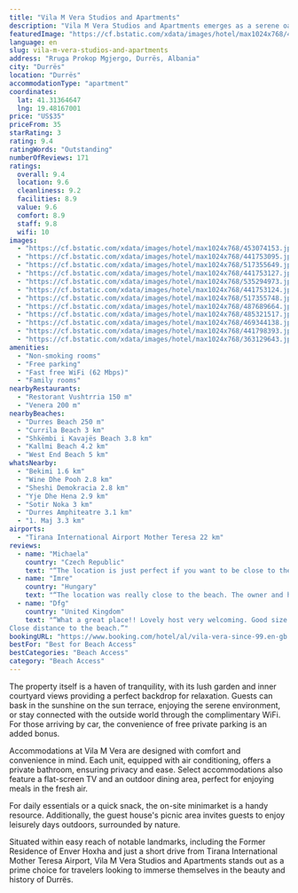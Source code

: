 ```yaml
---
title: "Vila M Vera Studios and Apartments"
description: "Vila M Vera Studios and Apartments emerges as a serene oasis in Durrës, offering a unique blend of comfort and convenience for travelers seeking a memorable stay."
featuredImage: "https://cf.bstatic.com/xdata/images/hotel/max1024x768/453074153.jpg?k=83d53b7acdb2f552b376f3a906c1aa6ff3300e746eab0b523a29f3f105e24b1b&o=&hp=1"
language: en
slug: vila-m-vera-studios-and-apartments
address: "Rruga Prokop Mgjergo, Durrës, Albania"
city: "Durrës"
location: "Durrës"
accommodationType: "apartment"
coordinates:
  lat: 41.31364647
  lng: 19.48167001
price: "US$35"
priceFrom: 35
starRating: 3
rating: 9.4
ratingWords: "Outstanding"
numberOfReviews: 171
ratings:
  overall: 9.4
  location: 9.6
  cleanliness: 9.2
  facilities: 8.9
  value: 9.6
  comfort: 8.9
  staff: 9.8
  wifi: 10
images:
  - "https://cf.bstatic.com/xdata/images/hotel/max1024x768/453074153.jpg?k=83d53b7acdb2f552b376f3a906c1aa6ff3300e746eab0b523a29f3f105e24b1b&o=&hp=1"
  - "https://cf.bstatic.com/xdata/images/hotel/max1024x768/441753095.jpg?k=eedc04a8516aa6bf1231b97d9699f6bc5c24fa7f97afa8ad4027db250dbddd8d&o=&hp=1"
  - "https://cf.bstatic.com/xdata/images/hotel/max1024x768/517355649.jpg?k=16d303ce4c0c6f15b51437c066b2e349f4e3914c47abcaa6789cb4ec97ae400f&o=&hp=1"
  - "https://cf.bstatic.com/xdata/images/hotel/max1024x768/441753127.jpg?k=4c8143fbb1053fe0d8944365c1dd6e5e33c35983d9412b3a3cb615d73bed0824&o=&hp=1"
  - "https://cf.bstatic.com/xdata/images/hotel/max1024x768/535294973.jpg?k=99a925a3065e42df032ec6edb0c51126bfd1ecbad49c750b2d816f61ab125c9b&o=&hp=1"
  - "https://cf.bstatic.com/xdata/images/hotel/max1024x768/441753124.jpg?k=585048f847f127500567f4cc49e5149cb8fbd4aff871b810db78980e612b5ebf&o=&hp=1"
  - "https://cf.bstatic.com/xdata/images/hotel/max1024x768/517355748.jpg?k=bd0f2d0cac0b03dc00793a7f321e965ffa7e4669b3bc051dbb921374833fa939&o=&hp=1"
  - "https://cf.bstatic.com/xdata/images/hotel/max1024x768/487689664.jpg?k=606705b11351072579143b5f0d63a54f40ae6131381b144d2854d91b2eb16bc6&o=&hp=1"
  - "https://cf.bstatic.com/xdata/images/hotel/max1024x768/485321517.jpg?k=56fdf212fadf6ef1c70546c71b483987e93269e582eec64bf7910fddcd41ead8&o=&hp=1"
  - "https://cf.bstatic.com/xdata/images/hotel/max1024x768/469344138.jpg?k=0cc02e18d71f81a5f7381c029124bc01d5656123f7fc7b82a81ef7041ea5dbb1&o=&hp=1"
  - "https://cf.bstatic.com/xdata/images/hotel/max1024x768/441798393.jpg?k=f43d679972ad9807f5ab7f830da9fff492c2827fef2c3470b95e6593c3496ad2&o=&hp=1"
  - "https://cf.bstatic.com/xdata/images/hotel/max1024x768/363129643.jpg?k=b2bed881b9f220d75b92295fa7a4427993fceaf763a11d7be3180eba52418186&o=&hp=1"
amenities:
  - "Non-smoking rooms"
  - "Free parking"
  - "Fast free WiFi (62 Mbps)"
  - "Family rooms"
nearbyRestaurants:
  - "Restorant Vushtrria 150 m"
  - "Venera 200 m"
nearbyBeaches:
  - "Durres Beach 250 m"
  - "Currila Beach 3 km"
  - "Shkëmbi i Kavajës Beach 3.8 km"
  - "Kallmi Beach 4.2 km"
  - "West End Beach 5 km"
whatsNearby:
  - "Bekimi 1.6 km"
  - "Wine Dhe Pooh 2.8 km"
  - "Sheshi Demokracia 2.8 km"
  - "Yje Dhe Hena 2.9 km"
  - "Sotir Noka 3 km"
  - "Durres Amphiteatre 3.1 km"
  - "1. Maj 3.3 km"
airports:
  - "Tirana International Airport Mother Teresa 22 km"
reviews:
  - name: "Michaela"
    country: "Czech Republic"
    text: "“The location is just perfect if you want to be close to the beach (5 minutes walking) but out of the main busy road. Very nice garden where you can let your children play. Owners are very kind and lovely people 🙏”"
  - name: "Imre"
    country: "Hungary"
    text: "“The location was really close to the beach. The owner and his family were very helpful and kind. Provided great assistance in everything. Thank you so much for it.”"
  - name: "Dfg"
    country: "United Kingdom"
    text: "“What a great place!! Lovely host very welcoming. Good size room and bathroom Great outdoors area. Great for family with kids. Small outdoor swimming pool for kids.
Close distance to the beach.”"
bookingURL: "https://www.booking.com/hotel/al/vila-vera-since-99.en-gb.html?aid=8035640"
bestFor: "Best for Beach Access"
bestCategories: "Beach Access"
category: "Beach Access"
---
```


The property itself is a haven of tranquility, with its lush garden and inner courtyard views providing a perfect backdrop for relaxation. Guests can bask in the sunshine on the sun terrace, enjoying the serene environment, or stay connected with the outside world through the complimentary WiFi. For those arriving by car, the convenience of free private parking is an added bonus.

Accommodations at Vila M Vera are designed with comfort and convenience in mind. Each unit, equipped with air conditioning, offers a private bathroom, ensuring privacy and ease. Select accommodations also feature a flat-screen TV and an outdoor dining area, perfect for enjoying meals in the fresh air.

For daily essentials or a quick snack, the on-site minimarket is a handy resource. Additionally, the guest house's picnic area invites guests to enjoy leisurely days outdoors, surrounded by nature.

Situated within easy reach of notable landmarks, including the Former Residence of Enver Hoxha and just a short drive from Tirana International Mother Teresa Airport, Vila M Vera Studios and Apartments stands out as a prime choice for travelers looking to immerse themselves in the beauty and history of Durrës.
